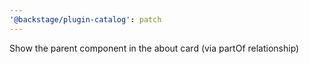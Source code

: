 ```yaml
---
'@backstage/plugin-catalog': patch
---
```


Show the parent component in the about card (via partOf relationship)
